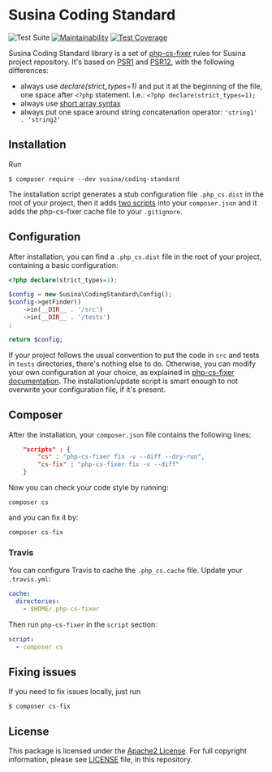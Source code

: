 # Susina Coding Standard

![Test Suite](https://github.com/susina/coding-standard/workflows/Test%20Suite/badge.svg)
[![Maintainability](https://api.codeclimate.com/v1/badges/29c2b80e4866df517da3/maintainability)](https://codeclimate.com/github/susina/coding-standard/maintainability)
[![Test Coverage](https://api.codeclimate.com/v1/badges/29c2b80e4866df517da3/test_coverage)](https://codeclimate.com/github/susina/coding-standard/test_coverage)

Susina Coding Standard library is a set of [php-cs-fixer](https://cs.sensiolabs.com) rules for Susina project repository.
It's based on [PSR1](https://www.php-fig.org/psr/psr-1/) and [PSR12](https://www.php-fig.org/psr/psr-12/),
with the following differences:

-  always use _declare(strict_types=1)_ and put it at the beginning of the file, one space after `<?php` statement. I.e.: 
   `<?php declare(strict_types=1);`
-  always use [short array syntax](https://www.php.net/manual/en/language.types.array.php)
-  always put one space around string concatenation operator: `'string1' . 'string2'` 

## Installation

Run

```
$ composer require --dev susina/coding-standard
```

The installation script generates a stub configuration file `.php_cs.dist` in the root of your project, then it adds
[two scripts](#composer) into your `composer.json` and it adds the php-cs-fixer cache file to your `.gitignore`. 

## Configuration

After installation, you can find a `.php_cs.dist` file in the root of your project, containing a basic configuration:

```php
<?php declare(strict_types=1);

$config = new Susina\CodingStandard\Config();
$config->getFinder()
    ->in(__DIR__ . '/src')
    ->in(__DIR__ . '/tests')
;

return $config;
```
If your project follows the usual convention to put the code in `src` and tests in `tests` directories, there's nothing
else to do. Otherwise, you can modify your own configuration at your choice, as explained in
[php-cs-fixer documentation](https://cs.symfony.com/doc/config.html). The installation/update script is smart enough to
not overwrite your configuration file, if it's present.

## Composer

After the installation, your `composer.json` file contains the following lines:

```json
	"scripts" : {
		"cs" : "php-cs-fixer fix -v --diff --dry-run",
		"cs-fix" : "php-cs-fixer fix -v --diff"
	}
```

Now you can check your code style by running:

```
composer cs
```
and you can fix it by:

```
composer cs-fix
```

### Travis

You can configure Travis to cache the `.php_cs.cache` file. Update your `.travis.yml`:

```yml
cache:
  directories:
    - $HOME/.php-cs-fixer
```

Then run `php-cs-fixer` in the `script` section:

```yml
script:
  - composer cs
```

## Fixing issues

If you need to fix issues locally, just run

```
$ composer cs-fix
```
 
## License

This package is licensed under the [Apache2 License](http://www.apache.org/licenses/LICENSE-2.0).
For full copyright information, please see [LICENSE](https://github.com/susina/coding-standard/blob/master/LICENSE)
file, in this repository.